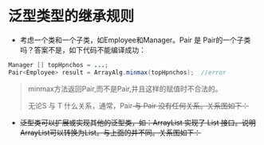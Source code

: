 # 泛型类型的继承规则

- 考虑一个类和一个子类，如Employee和Manager。Pair<Manager> 是 Pair<Employee>的一个子类吗？答案不是，如下代码不能编译成功：

```java
Manager [] topHpnchos = ...;
Pair<Employee> result = ArrayAlg.minmax(topHpnchos);  //error
```

>  minmax方法返回Pair<Manager>,而不是Pair<Employee>,并且这样的赋值时不合法的。
>
> 无论S 与 T 什么关系，通常，Pair<S> 与 Pair<T> 没有任何关系。关系图如下：



- 泛型类可以扩展或实现其他的泛型类，如：ArrayList<T> 实现了 List<T> 接口。说明ArrayList<Manager>可以转换为List<Manager>。与上面的并不同。关系图如下：

